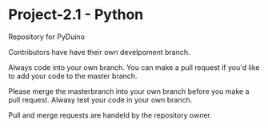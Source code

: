 # Project-2.1 - Python

Repository for PyDuino

Contributors have have their own develpoment branch.

Always code into your own branch. You can make a pull request if you'd like to add your code to the master branch.

Please merge the masterbranch into your own branch before you make a pull request.
Alwasy test your code in your own branch.

Pull and merge requests are handeld by the repository owner.
